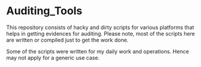 # Auditing_Tools
This repository consists of hacky and dirty scripts for various platforms that helps in getting evidences for auditing.
Please note, most of the scripts here are written or compiled just to get the work done.

Some of the scripts were written for my daily work and operations. Hence may not apply for a generic use case.

 
